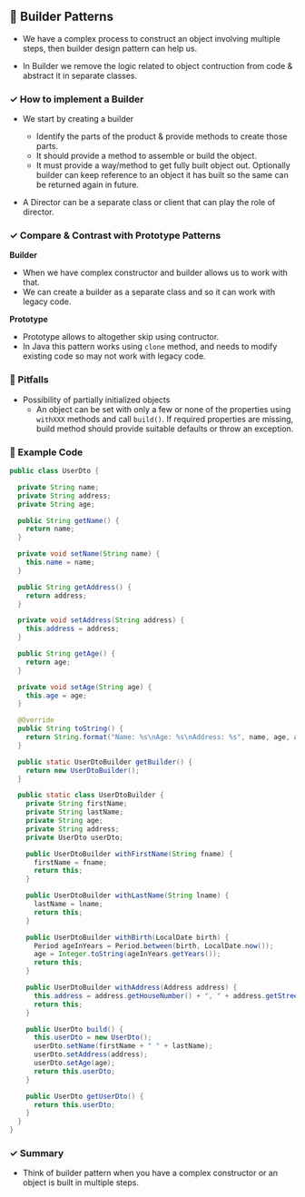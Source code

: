 ## 🚀 Builder Patterns

- We have a complex process to construct an object involving multiple steps, then builder design pattern can help us.

- In Builder we remove the logic related to object contruction from code & abstract it in separate classes.

### ✓ How to implement a Builder

- We start by creating a builder
  - Identify the parts of the product & provide methods to create those parts.
  - It should provide a method to assemble or build the object.
  - It must provide a way/method to get fully built object out. Optionally builder can keep reference to an object it has built so the same can be returned again in future.
  
- A Director can be a separate class or client that can play the role of director.

### ✓ Compare & Contrast with Prototype Patterns

**Builder**

- When we have complex constructor and builder allows us to work with that.
- We can create a builder as a separate class and so it can work with legacy code.

**Prototype**

- Prototype allows to altogether skip using contructor.
- In Java this pattern works using ```clone``` method, and needs to modify existing code so may not work with legacy code.

### 🚫 Pitfalls

- Possibility of partially initialized objects
  - An object can be set with only a few or none of the properties using ```withXXX``` methods and call ```build()```. If required properties are missing, build method should provide suitable defaults or throw an exception.

### 🎯 Example Code

```java
public class UserDto {

  private String name;
  private String address;
  private String age;

  public String getName() {
    return name;
  }

  private void setName(String name) {
    this.name = name;
  }

  public String getAddress() {
    return address;
  }

  private void setAddress(String address) {
    this.address = address;
  }

  public String getAge() {
    return age;
  }

  private void setAge(String age) {
    this.age = age;
  }

  @Override
  public String toString() {
    return String.format("Name: %s\nAge: %s\nAddress: %s", name, age, address);
  }

  public static UserDtoBuilder getBuilder() {
    return new UserDtoBuilder();
  }

  public static class UserDtoBuilder {
    private String firstName;
    private String lastName;
    private String age;
    private String address;
    private UserDto userDto;

    public UserDtoBuilder withFirstName(String fname) {
      firstName = fname;
      return this;
    }

    public UserDtoBuilder withLastName(String lname) {
      lastName = lname;
      return this;
    }

    public UserDtoBuilder withBirth(LocalDate birth) {
      Period ageInYears = Period.between(birth, LocalDate.now());
      age = Integer.toString(ageInYears.getYears());
      return this;
    }

    public UserDtoBuilder withAddress(Address address) {
      this.address = address.getHouseNumber() + ", " + address.getStreet() + ", " + address.getCity() + ", " + address.getState() + ", " + address.getZipCode();
      return this;
    }

    public UserDto build() {
      this.userDto = new UserDto();
      userDto.setName(firstName + " " + lastName);
      userDto.setAddress(address);
      userDto.setAge(age);
      return this.userDto;
    }

    public UserDto getUserDto() {
      return this.userDto;
    }
  }
}
```

### ✓ Summary

- Think of builder pattern when you have a complex constructor or an object is built in multiple steps.

